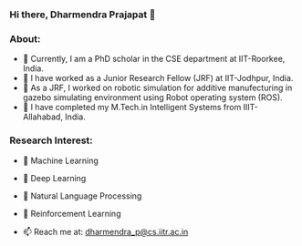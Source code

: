 ### Hi there, Dharmendra Prajapat 👋
### About:
- 🔭 Currently, I am a PhD scholar in the CSE department at IIT-Roorkee, India.
- 🔭 I have worked as a Junior Research Fellow (JRF) at IIT-Jodhpur, India. 
- 🔭 As a JRF, I worked on robotic simulation for additive manufecturing in gazebo simulating environment using Robot operating system (ROS). 
- 🔭 I have completed my M.Tech.in Intelligent Systems from IIIT-Allahabad, India.

### Research Interest:
- 🌱 Machine Learning
- 🌱 Deep Learning
- 🌱 Natural Language Processing
- 🌱 Reinforcement Learning

- 📫 Reach me at: dharmendra_p@cs.iitr.ac.in
<!--
**dk008652/dk008652** is a ✨ _special_ ✨ repository because its `README.md` (this file) appears on your GitHub profile.

Here are some ideas to get you started:

- 🔭 I’m currently working on ...
- 🌱 I’m currently learning ...
- 👯 I’m looking to collaborate on ...
- 🤔 I’m looking for help with ...
- 💬 Ask me about ...
- 📫 Reach me at: dharmendra_p@cs.iitr.ac.in
- 😄 Pronouns: ...
- ⚡ Fun fact: ...
-->
